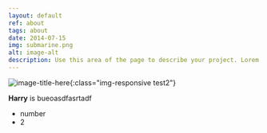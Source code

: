 ```yaml
---
layout: default
ref: about
tags: about
date: 2014-07-15
img: submarine.png
alt: image-alt
description: Use this area of the page to describe your project. Lorem ipsum dolor sit amet, consectetur adipisicing elit. Mollitia neque assumenda ipsam nihil, molestias magnam, recusandae quos quis inventore quisquam velit asperiores, vitae? Reprehenderit soluta, eos quod consequuntur itaque. Nam.
---
```

![image-title-here](/sptest/img/test/profile250.png){:class="img-responsive test2"}

<b>Harry</b> is bueoasdfasrtadf
<ul><li>number</li>
  <li>2</li></ul>
